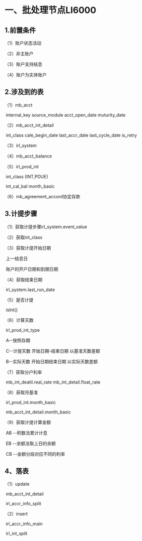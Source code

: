 # 一、批处理节点LI6000

## 1.前置条件

（1）账户状态活动

（2）非主账户

（3）账户支持结息

（4）账户为实体账户

## 2.涉及到的表

（1）mb_acct

​	internal_key	source_module	acct_open_date	muturity_date

（2）mb_acct_int_detail

​	int_class	cale_begin_date	last_accr_date	last_cycle_date	is_retry

（3）irl_system

（4）mb_acct_balance

（5）irl_prod_int

​	int_class	(INT,PDUE)

​	int_cal_bal	month_basic

（6）mb_agreement_accord协定存款

## 3.计提步骤

（1）获取计提步骤irl_system.event_value

（2）获取int_class	

（3）获取计提开始日期

​	上一结息日

​	账户的开户日期和到期日期

（4）获取结束日期

​	irl_system.last_run_date

（5）是否计提

​	isInt()

（6）计算天数

​	irl_prod_int_type

​		A--按照存期

​		C--计提天数 开始日期-结束日期 以基准天数差额

​		B--实际天数	开始日期结束日期	以实际天数差额

（7）获取分户利率

​	mb_int_deatil.real_rate	mb_int_detail.float_rate

（8）获取月基准

​	irl_prod_int.month_basic

​	mb_acct_int_detail.month_basic

（9）获取计提计算金额

​	AB	--积数法累计计息

​	EB	--余额法取上日的余额

​	CB	--金额分段对应不同的利率





## 4、落表

（1）update

​	mb_acct_int_detail

​	irl_accr_info_split

（2）insert

​	irl_accr_info_main

​	irl_int_split